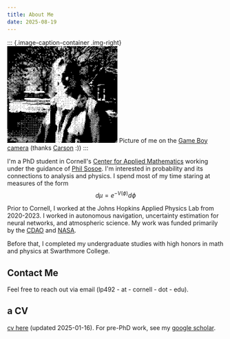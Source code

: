 ```yaml
---
title: About Me
date: 2025-08-19
---
```


::: {.image-caption-container .img-right}
![me](assets/me.PNG)
<span class="image-caption">Picture of me on the [Game Boy camera](https://en.wikipedia.org/wiki/Game_Boy_Camera) (thanks [Carson](https://www.instagram.com/bassmasterrush/) :))</span>
:::


I'm a PhD student in Cornell's [Center for Applied
Mathematics](https://www.cam.cornell.edu/cam) working under the
guidance of [Phil Sosoe](https://math.cornell.edu/philippe-sosoe). I'm
interested in probability and its connections to analysis and
physics. I spend most of my time staring at measures of the form $$d\mu
= e^{-V(\phi)}d\phi$$


Prior to Cornell, I worked at the Johns Hopkins Applied Physics Lab
from 2020-2023. I worked in autonomous navigation, uncertainty
estimation for neural networks, and atmospheric science. My work was funded primarily by
the [CDAO](https://www.ai.mil/) and
[NASA](https://science.nasa.gov/mission/mars-reconnaissance-orbiter/).

Before that, I completed my undergraduate studies with high honors in
math and physics at Swarthmore College.

## Contact Me
Feel free to reach out via email (lp492 - at - cornell - dot - edu).

## a CV
[cv here](assets/cv.pdf) (updated 2025-01-16). For pre-PhD work, see
my [google
scholar](https://scholar.google.com/citations?hl=en&view_op=list_works&authuser=1&gmla=AGd7smFzbHNuU1fyl4U0zlojJk7kv-MTQvBZ4sP4vIlF_mGQTOXoA0CfcXB0_96yvGpPUc3LjuuFGWwvlh-KUrDGxdGJgDVszwS_xjbPqFc&user=cRKA1lEAAAAJ).

<!-- ## Recent [Posts](posts.html) -->
<!-- - [Test Post](post1.html) - Dec 2024 -->

